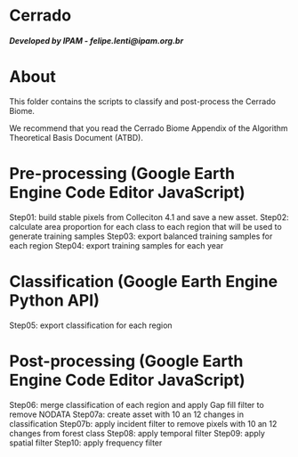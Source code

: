 <div class="fluid-row" id="header">
    <h1 class="title toc-ignore">Cerrado</h1>
    <h4 class="author"><em>Developed by  IPAM - felipe.lenti@ipam.org.br</em></h4>
</div>

# About
This folder contains the scripts to classify and post-process the Cerrado Biome.

We recommend that you read the Cerrado Biome Appendix of the Algorithm Theoretical Basis Document (ATBD).

# Pre-processing (Google Earth Engine Code Editor JavaScript)
Step01: build stable pixels from Colleciton 4.1 and save a new asset. 
Step02: calculate area proportion for each class to each region that will be used to generate training samples
Step03: export balanced training samples for each region
Step04: export training samples for each year

# Classification (Google Earth Engine Python API)
Step05: export classification for each region

# Post-processing (Google Earth Engine Code Editor JavaScript)
Step06: merge classification of each region and apply Gap fill filter to remove NODATA
Step07a: create asset with 10 an 12 changes in classification
Step07b: apply incident filter to remove pixels with 10 an 12 changes from forest class
Step08: apply temporal filter
Step09: apply spatial filter
Step10: apply frequency filter
